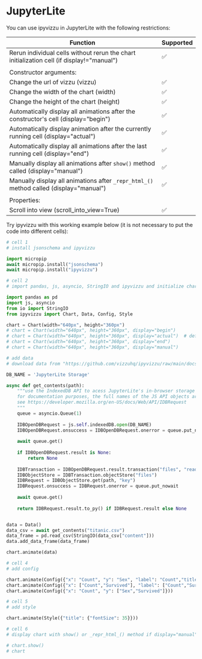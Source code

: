 # JupyterLite

You can use ipyvizzu in JupyterLite with the following restrictions:

| Function                                                                                   | Supported          |
| ------------------------------------------------------------------------------------------ | ------------------ |
| Rerun individual cells without rerun the chart initialization cell (if display!="manual")  | :white_check_mark: |
|                                                                                            |                    |
| Constructor arguments:                                                                     |                    |
| Change the url of vizzu (vizzu)                                                            | :white_check_mark: |
| Change the width of the chart (width)                                                      | :white_check_mark: |
| Change the height of the chart (height)                                                    | :white_check_mark: |
| Automatically display all animations after the constructor's cell (display="begin")        | :white_check_mark: |
| Automatically display animation after the currently running cell (display="actual")        | :white_check_mark: |
| Automatically display all animations after the last running cell (display="end")           | :white_check_mark: |
| Manually display all animations after `show()` method called (display="manual")            | :white_check_mark: |
| Manually display all animations after `_repr_html_()` method called (display="manual")     | :white_check_mark: |
|                                                                                            |                    |
| Properties:                                                                                |                    |
| Scroll into view (scroll_into_view=True)                                                   | :white_check_mark: |

Try ipyvizzu with this working example below (it is not necessary to put the code into different cells):

```python
# cell 1
# install jsonschema and ipyvizzu

import micropip
await micropip.install("jsonschema")
await micropip.install("ipyvizzu")
```

```python
# cell 2
# import pandas, js, asyncio, StringIO and ipyvizzu and initialize chart

import pandas as pd
import js, asyncio
from io import StringIO
from ipyvizzu import Chart, Data, Config, Style

chart = Chart(width="640px", height="360px")
# chart = Chart(width="640px", height="360px", display="begin")
# chart = Chart(width="640px", height="360px", display="actual")  # default
# chart = Chart(width="640px", height="360px", display="end")
# chart = Chart(width="640px", height="360px", display="manual")
```

```python
# add data
# download data from "https://github.com/vizzuhq/ipyvizzu/raw/main/docs/examples/stories/titanic/titanic.csv" and place it in your JupyterLite workspace

DB_NAME = 'JupyterLite Storage'

async def get_contents(path):
    """use the IndexedDB API to acess JupyterLite's in-browser storage
    for documentation purposes, the full names of the JS API objects are used.
    see https://developer.mozilla.org/en-US/docs/Web/API/IDBRequest
    """
    queue = asyncio.Queue(1)
    
    IDBOpenDBRequest = js.self.indexedDB.open(DB_NAME)
    IDBOpenDBRequest.onsuccess = IDBOpenDBRequest.onerror = queue.put_nowait
    
    await queue.get()
    
    if IDBOpenDBRequest.result is None:
        return None
        
    IDBTransaction = IDBOpenDBRequest.result.transaction("files", "readonly")
    IDBObjectStore = IDBTransaction.objectStore("files")
    IDBRequest = IDBObjectStore.get(path, "key")
    IDBRequest.onsuccess = IDBRequest.onerror = queue.put_nowait
    
    await queue.get()
    
    return IDBRequest.result.to_py() if IDBRequest.result else None


data = Data()
data_csv = await get_contents("titanic.csv")
data_frame = pd.read_csv(StringIO(data_csv["content"]))
data.add_data_frame(data_frame)

chart.animate(data)
```

```python
# cell 4
# add config

chart.animate(Config({"x": "Count", "y": "Sex", "label": "Count","title":"Passengers of the Titanic"}))
chart.animate(Config({"x": ["Count","Survived"], "label": ["Count","Survived"], "color": "Survived"}))
chart.animate(Config({"x": "Count", "y": ["Sex","Survived"]}))
```

```python
# cell 5
# add style

chart.animate(Style({"title": {"fontSize": 35}}))
```

```python
# cell 6
# display chart with show() or _repr_html_() method if display="manual"

# chart.show()
# chart
```
